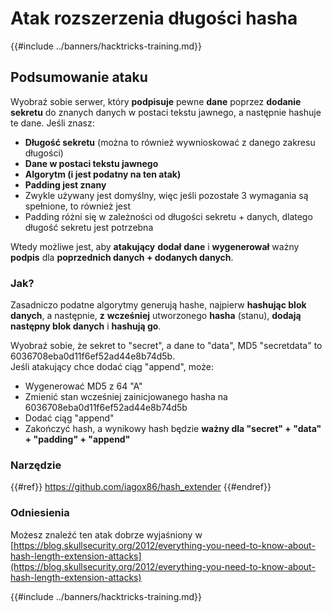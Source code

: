 # Atak rozszerzenia długości hasha

{{#include ../banners/hacktricks-training.md}}

## Podsumowanie ataku

Wyobraź sobie serwer, który **podpisuje** pewne **dane** poprzez **dodanie** **sekretu** do znanych danych w postaci tekstu jawnego, a następnie hashuje te dane. Jeśli znasz:

- **Długość sekretu** (można to również wywnioskować z danego zakresu długości)
- **Dane w postaci tekstu jawnego**
- **Algorytm (i jest podatny na ten atak)**
- **Padding jest znany**
- Zwykle używany jest domyślny, więc jeśli pozostałe 3 wymagania są spełnione, to również jest
- Padding różni się w zależności od długości sekretu + danych, dlatego długość sekretu jest potrzebna

Wtedy możliwe jest, aby **atakujący** **dodał** **dane** i **wygenerował** ważny **podpis** dla **poprzednich danych + dodanych danych**.

### Jak?

Zasadniczo podatne algorytmy generują hashe, najpierw **hashując blok danych**, a następnie, **z** **wcześniej** utworzonego **hasha** (stanu), **dodają następny blok danych** i **hashują go**.

Wyobraź sobie, że sekret to "secret", a dane to "data", MD5 "secretdata" to 6036708eba0d11f6ef52ad44e8b74d5b.\
Jeśli atakujący chce dodać ciąg "append", może:

- Wygenerować MD5 z 64 "A"
- Zmienić stan wcześniej zainicjowanego hasha na 6036708eba0d11f6ef52ad44e8b74d5b
- Dodać ciąg "append"
- Zakończyć hash, a wynikowy hash będzie **ważny dla "secret" + "data" + "padding" + "append"**

### **Narzędzie**

{{#ref}}
https://github.com/iagox86/hash_extender
{{#endref}}

### Odniesienia

Możesz znaleźć ten atak dobrze wyjaśniony w [https://blog.skullsecurity.org/2012/everything-you-need-to-know-about-hash-length-extension-attacks](https://blog.skullsecurity.org/2012/everything-you-need-to-know-about-hash-length-extension-attacks)

{{#include ../banners/hacktricks-training.md}}
